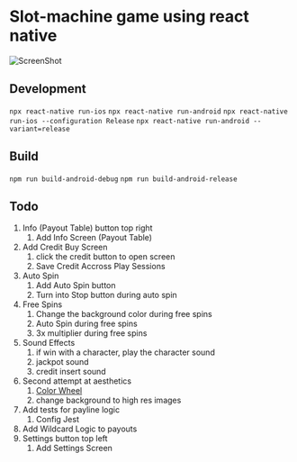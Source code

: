 # Slot-machine game using react native

![ScreenShot](/Slot-Machine/assets/ScreenShot.png?raw=true "Employee Data title")

## Development

```npx react-native run-ios```
```npx react-native run-android```
```npx react-native run-ios --configuration Release```
```npx react-native run-android --variant=release```

## Build

```npm run build-android-debug```
```npm run build-android-release```

## Todo

1. Info (Payout Table) button top right
   1. Add Info Screen (Payout Table)
2. Add Credit Buy Screen
   1. click the credit button to open screen
   2. Save Credit Accross Play Sessions
3. Auto Spin
   1. Add Auto Spin button
   2. Turn into Stop button during auto spin
4. Free Spins
   1. Change the background color during free spins
   2. Auto Spin during free spins
   3. 3x multiplier during free spins
5. Sound Effects
   1. if win with a character, play the character sound
   2. jackpot sound
   3. credit insert sound
6. Second attempt at aesthetics
   1. [Color Wheel](https://www.canva.com/colors/color-wheel)
   2. change background to high res images
7. Add tests for payline logic
    1. Config Jest
8. Add Wildcard Logic to payouts
9. Settings button top left
    1. Add Settings Screen
